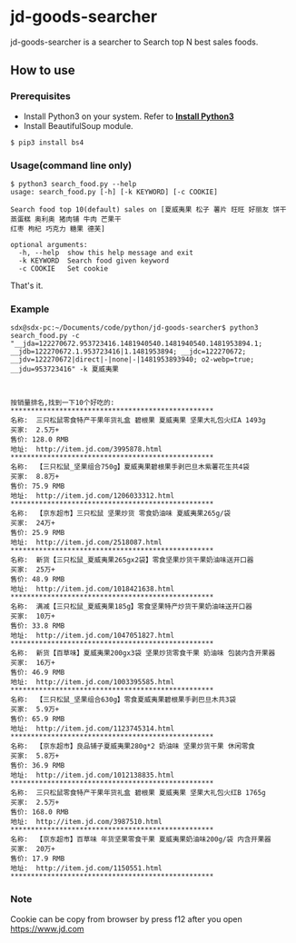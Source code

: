 # jd-goods-searcher
jd-goods-searcher is a searcher to Search top N best sales foods.

## How to use
### Prerequisites
* Install Python3 on your system. Refer to **[Install Python3](https://docs.python.org/3/using/index.html)**
* Install BeautifulSoup module.
```
$ pip3 install bs4
```
### Usage(command line only)
```
$ python3 search_food.py --help
usage: search_food.py [-h] [-k KEYWORD] [-c COOKIE]

Search food top 10(default) sales on [夏威夷果 松子 薯片 旺旺 好丽友 饼干 蒸蛋糕 奥利奥 猪肉铺 牛肉 芒果干
红枣 枸杞 巧克力 糖果 德芙]

optional arguments:
  -h, --help  show this help message and exit
  -k KEYWORD  Search food given keyword
  -c COOKIE   Set cookie
```
That's it.
### Example
```
sdx@sdx-pc:~/Documents/code/python/jd-goods-searcher$ python3 search_food.py -c "__jda=122270672.953723416.1481940540.1481940540.1481953894.1; __jdb=122270672.1.953723416|1.1481953894; __jdc=122270672; __jdv=122270672|direct|-|none|-|1481953893940; o2-webp=true; __jdu=953723416" -k 夏威夷果



按销量排名,找到一下10个好吃的:
**************************************************
名称:  三只松鼠零食特产干果年货礼盒 碧根果 夏威夷果 坚果大礼包火红A 1493g
买家:  2.5万+
售价: 128.0 RMB
地址:  http://item.jd.com/3995878.html
**************************************************
名称:  【三只松鼠_坚果组合750g】夏威夷果碧根果手剥巴旦木紫薯花生共4袋
买家:  8.8万+
售价: 75.9 RMB
地址:  http://item.jd.com/1206033312.html
**************************************************
名称:  【京东超市】三只松鼠 坚果炒货 零食奶油味 夏威夷果265g/袋
买家:  24万+
售价: 25.9 RMB
地址:  http://item.jd.com/2518087.html
**************************************************
名称:  新货【三只松鼠_夏威夷果265gx2袋】零食坚果炒货干果奶油味送开口器
买家:  25万+
售价: 48.9 RMB
地址:  http://item.jd.com/1018421638.html
**************************************************
名称:  满减【三只松鼠_夏威夷果185g】零食坚果特产炒货干果奶油味送开口器
买家:  10万+
售价: 33.8 RMB
地址:  http://item.jd.com/1047051827.html
**************************************************
名称:  新货【百草味】夏威夷果200gx3袋 坚果炒货零食干果 奶油味 包装内含开果器
买家:  16万+
售价: 46.9 RMB
地址:  http://item.jd.com/1003395585.html
**************************************************
名称:  【三只松鼠_坚果组合630g】零食夏威夷果碧根果手剥巴旦木共3袋
买家:  5.9万+
售价: 65.9 RMB
地址:  http://item.jd.com/1123745314.html
**************************************************
名称:  【京东超市】良品铺子夏威夷果280g*2 奶油味 坚果炒货干果 休闲零食
买家:  5.8万+
售价: 36.9 RMB
地址:  http://item.jd.com/1012138835.html
**************************************************
名称:  三只松鼠零食特产干果年货礼盒 碧根果 夏威夷果 坚果大礼包火红B 1765g
买家:  2.5万+
售价: 168.0 RMB
地址:  http://item.jd.com/3987510.html
**************************************************
名称:  【京东超市】百草味 年货坚果零食干果 夏威夷果奶油味200g/袋 内含开果器
买家:  20万+
售价: 17.9 RMB
地址:  http://item.jd.com/1150551.html
**************************************************
```
### Note
Cookie can be copy from browser by press f12 after you open https://www.jd.com